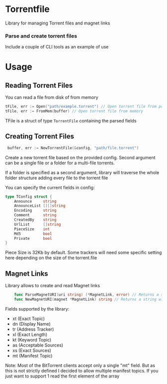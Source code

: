 # Torrentfile
Library for managing Torrent files and magnet links

### Parse and create torrent files

Include a couple of CLI tools as an example of use

# Usage

## Reading Torrent Files

You can read a file from disk of from memory

```go
tFile, err := Open("path/example.torrent") // Open torrent file from path
tFile, err := FromMem(buffer) // Open torrent file from memory 
```

TFile is a struct of type `TorrentFile` containing the parsed fields

## Creating Torrent Files

```go
 buffer, err := NewTorrentFile(&config, "path/file.torrent")
```

Create a new torrent file based on the provided config. Second argument can be a single file or a folder for a multi-file torrents.

If a folder is specified as a second argument, library will traverse the whole folder structure adding every file to the torrent file

You can specify the current fields in config:

```go
type TConfig struct {
    Announce     string
    AnnounceList [][]string
    Encoding     string
    Comment      string
    CreatedBy    string
    UrlList      []string
    PieceSize    int
    Md5          bool
    Private      bool
}
```

Piece Size is 32Kb by default. Some trackers will need some specific setting here depending on the size of the torrent.file

## Magnet Links

Library allows to create and read Magnet links

```go
    func ParseMagnetURI(uri string) (*MagnetLink, error) // Returns a struct with the parsed Magnet Link
    func NewMagnetURI(magnet *MagnetLink) string // Returns a string with the generted Magnet URI
```

Fields supported by the library:

- xt (Exact Topic)
- dn (Display Name)
- tr (Address Tracker)
- xl (Exact Length)
- kt (Keyword Topic)
- as (Acceptable Sources)
- xs (Exact Sources)
- mt (Manifest Topic)

Note: Most of the BitTorrent clients accept only a single "mt" field. But as this is not strictly defined I decided to allow multiple manifest topics. If you just want to support 1 read the first element of the array